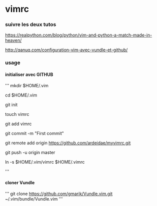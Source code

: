 # vimrc
### suivre les deux tutos

https://realpython.com/blog/python/vim-and-python-a-match-made-in-heaven/

http://qanuq.com/configuration-vim-avec-vundle-et-github/

### usage

#### initialiser avec GITHUB
'''
mkdir $HOME/.vim

cd $HOME/.vim

git init

touch vimrc

git add vimrc

git commit -m "First commit"

git remote add origin https://github.com/ardeidae/myvimrc.git

git push -u origin master

ln -s $HOME/.vim/vimrc $HOME/.vimrc

'''

#### cloner Vundle

''' git clone https://github.com/gmarik/Vundle.vim.git ~/.vim/bundle/Vundle.vim '''
